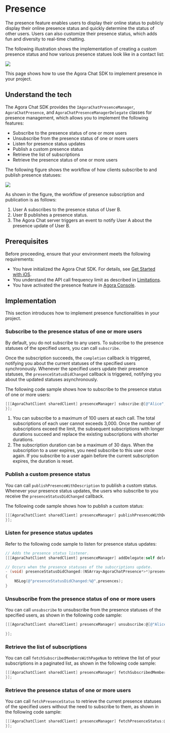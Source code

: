 # Presence

The presence feature enables users to display their online status to publicly display their online presence status and quickly determine the status of other users. Users can also customize their presence status, which adds fun and diversity to real-time chatting.

The following illustration shows the implementation of creating a custom presence status and how various presence statues look like in a contact list:

![](https://web-cdn.agora.io/docs-files/1655302046418)

This page shows how to use the Agora Chat SDK to implement presence in your project.

## Understand the tech

The Agora Chat SDK provides the `IAgoraChatPresenceManager`, `AgoraChatPresence`, and `AgoraChatPresenceManagerDelegate` classes for presence management, which allows you to implement the following features:

- Subscribe to the presence status of one or more users
- Unsubscribe from the presence status of one or more users
- Listen for presence status updates
- Publish a custom presence status
- Retrieve the list of subscriptions
- Retrieve the presence status of one or more users

The following figure shows the workflow of how clients subscribe to and publish presence statuses:

![](https://web-cdn.agora.io/docs-files/1655307187099)

As shown in the figure, the workflow of presence subscription and publication is as follows:

1. User A subscribes to the presence status of User B.
2. User B publishes a presence status.
3. The Agora Chat server triggers an event to notify User A about the presence update of User B.

## Prerequisites

Before proceeding, ensure that your environment meets the following requirements:

- You have initialized the Agora Chat SDK. For details, see [Get Started with iOS](./agora_chat_get_started_ios).
- You understand the API call frequency limit as described in [Limitations](./agora_chat_limitation).
- You have activated the presence feature in [Agora Console](http://console.agora.io/).

## Implementation

This section introduces how to implement presence functionalities in your project.

### Subscribe to the presence status of one or more users

By default, you do not subscribe to any users. To subscribe to the presence statuses of the specified users, you can call `subscribe`.

Once the subscription succeeds, the `completion` callback is triggered, notifying you about the current statuses of the specified users synchronously. Whenever the specified users update their presence statuses, the `presenceStatusDidChanged` callback is triggered, notifying you about the updated statuses asynchronously.

The following code sample shows how to subscribe to the presence status of one or more users:

```objective-c
[[[AgoraChatClient sharedClient] presenceManager] subscribe:@[@"Alice",@"Bob"] expiry:7*24*3600 completion:^(NSArray<AgoraChatPresence *> *presences, AgoraChatError *error) {
}];
```

<div class="alert info"><ol><li>You can subscribe to a maximum of 100 users at each call. The total subscriptions of each user cannot exceeds 3,000. Once the number of subscriptions exceed the limit, the subsequent subscriptions with longer durations succeed and replace the existing subscriptions with shorter durations.<li>The subscription duration can be a maximum of 30 days. When the subscription to a user expires, you need subscribe to this user once again. If you subscribe to a user again before the current subscription expires, the duration is reset.</ol></div>


### Publish a custom presence status

You can call `publishPresenceWithDescription` to publish a custom status. Whenever your presence status updates, the users who subscribe to you receive the `presenceStatusDidChanged` callback.

The following code sample shows how to publish a custom status:

```objective-c
[[[AgoraChatClient sharedClient] presenceManager] publishPresenceWithDescription:@"custom presence" completion:^(AgoraChatError *error) {
}];
```


### Listen for presence status updates

Refer to the following code sample to listen for presence status updates:

```objective-c
// Adds the presence status listener.
[[[AgoraChatClient sharedClient] presenceManager] addDelegate:self delegateQueue:nil];

// Occurs when the presence statuses of the subscriptions update.
- (void) presenceStatusDidChanged:(NSArray<AgoraChatPresence*>*)presences
{
    NSLog(@"presenceStatusDidChanged:%@",presences);
}
```


### Unsubscribe from the presence status of one or more users

You can call `unsubscribe` to unsubscribe from the presence statuses of the specified users, as shown in the following code sample:

```objective-c
[[[AgoraChatClient sharedClient] presenceManager] unsubscribe:@[@"Alice"] completion:^(AgoraChatError *error) {
        
}];
```

### Retrieve the list of subscriptions

You can call `fetchSubscribedMembersWithPageNum` to retrieve the list of your subscriptions in a paginated list, as shown in the following code sample:

```objective-c
[[[AgoraChatClient sharedClient] presenceManager] fetchSubscribedMembersWithPageNum:0 pageSize:50 Completion:^(NSArray<NSString*>* members,AgoraChatError*error){
}]; 
```

### Retrieve the presence status of one or more users

You can call `fetchPresenceStatus` to retrieve the current presence statuses of the specified users without the need to subscribe to them, as shown in the following code sample:

```objective-c
[[[AgoraChatClient sharedClient] presenceManager] fetchPresenceStatus:@[@"Alice",@"Tom"] completion:^(NSArray<AgoraChatPresence*>* presences,AgoraChatError*error){
}];
```